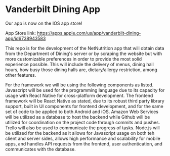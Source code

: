 # Vanderbilt Dining App

Our app is now on the IOS app store!

App Store link: 
https://apps.apple.com/us/app/vanderbilt-dining-app/id6738943583

This repo is for the development of the NetNutrition app that will obtain data
from the Department of Dining's server or by scraping the website but with
more customizable preferences in order to provide the most solid experience
possible. This will include the delivery of menus, dining hall hours, how busy
those dining halls are, dietary/allergy restriction, among other features.

For the framework we will be using the following components as listed.
Javascript will be used for the programming language due to its capacity for
usage with React Native for cross-platform development. The frontend framework
will be React Native as stated, due to its robust third party library support,
built in UI components for frontend development, and for the same set of code
to be applied to both Android and iOS. Amazon Web Services will be utilized as
a database to host the backend while Github will be utilized for coordination
on the project code through commits and pushes. Trello will also be used to 
communicate the progress of tasks. Node.js will be utilized for the backend as
it allows for Javascript usage on both teh client and server sides, allows high
performance and scalability for mobile apps, and handles API requests from the
frontend, user authentication, and communicates with the database.




